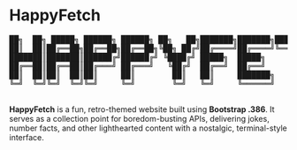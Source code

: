 # HappyFetch
<pre>
██╗  ██╗ █████╗ ██████╗ ██████╗ ██╗   ██╗███████╗███████╗████████╗ ██████╗██╗  ██╗
██║  ██║██╔══██╗██╔══██╗██╔══██╗╚██╗ ██╔╝██╔════╝██╔════╝╚══██╔══╝██╔════╝██║  ██║
███████║███████║██████╔╝██████╔╝ ╚████╔╝ █████╗  █████╗     ██║   ██║     ███████║
██╔══██║██╔══██║██╔═══╝ ██╔═══╝   ╚██╔╝  ██╔══╝  ██╔══╝     ██║   ██║     ██╔══██║
██║  ██║██║  ██║██║     ██║        ██║   ██║     ███████╗   ██║   ╚██████╗██║  ██║
╚═╝  ╚═╝╚═╝  ╚═╝╚═╝     ╚═╝        ╚═╝   ╚═╝     ╚══════╝   ╚═╝    ╚═════╝╚═╝  ╚═╝
                                                                                  
</pre>

**HappyFetch** is a fun, retro-themed website built using **Bootstrap .386**. It serves as a collection point for boredom-busting APIs, delivering jokes, number facts, and other lighthearted content with a nostalgic, terminal-style interface.

